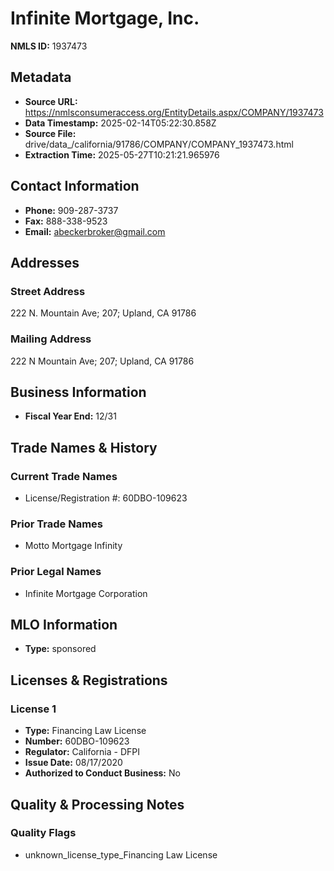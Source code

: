 # Infinite Mortgage, Inc.

**NMLS ID:** 1937473

## Metadata
- **Source URL:** https://nmlsconsumeraccess.org/EntityDetails.aspx/COMPANY/1937473
- **Data Timestamp:** 2025-02-14T05:22:30.858Z
- **Source File:** drive/data_/california/91786/COMPANY/COMPANY_1937473.html
- **Extraction Time:** 2025-05-27T10:21:21.965976

## Contact Information
- **Phone:** 909-287-3737
- **Fax:** 888-338-9523
- **Email:** abeckerbroker@gmail.com

## Addresses
### Street Address
222 N. Mountain Ave; 207; Upland, CA 91786

### Mailing Address
222 N Mountain Ave; 207; Upland, CA 91786

## Business Information
- **Fiscal Year End:** 12/31

## Trade Names & History
### Current Trade Names
- License/Registration #: 60DBO-109623

### Prior Trade Names
- Motto Mortgage Infinity

### Prior Legal Names
- Infinite Mortgage Corporation

## MLO Information
- **Type:** sponsored

## Licenses & Registrations

### License 1
- **Type:** Financing Law License
- **Number:** 60DBO-109623
- **Regulator:** California - DFPI
- **Issue Date:** 08/17/2020
- **Authorized to Conduct Business:** No

## Quality & Processing Notes
### Quality Flags
- unknown_license_type_Financing Law License
